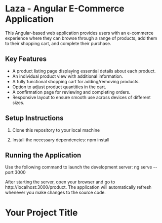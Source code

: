 # Laza - Angular E-Commerce Application

This Angular-based web application provides users with an e-commerce experience where they can browse through a range of products, add them to their shopping cart, and complete their purchase.

## Key Features

* A product listing page displaying essential details about each product.
* An individual product view with additional information.
* A fully functional shopping cart for adding/removing products.
* Option to adjust product quantities in the cart.
* A confirmation page for reviewing and completing orders.
* Responsive layout to ensure smooth use across devices of different sizes.

## Setup Instructions

1. Clone this repository to your local machine

2. Install the necessary dependencies:
   <bash>npm install</bash>

## Running the Application

Use the following command to launch the development server:
<bash>ng serve --port 3000</bash>

 After starting the server, open your browser and go to http://localhost:3000/product. The application will automatically refresh whenever you make changes to the source code.
# Your Project Title

